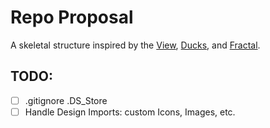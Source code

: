 # Repo Proposal

A skeletal structure inspired by the [View](https://survivejs.com/react/advanced-techniques/structuring-react-projects/#directory-per-view), [Ducks](https://medium.freecodecamp.org/scaling-your-redux-app-with-ducks-6115955638be), and [Fractal](https://hackernoon.com/fractal-a-react-app-structure-for-infinite-scale-4dab943092af).

## TODO:

- [ ] .gitignore .DS_Store
- [ ] Handle Design Imports: custom Icons, Images, etc.
